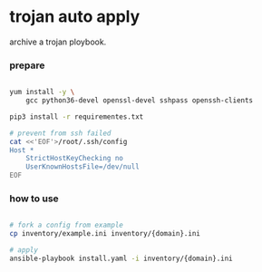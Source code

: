 trojan auto apply
===

archive a trojan ploybook.

### prepare

``` bash

yum install -y \
    gcc python36-devel openssl-devel sshpass openssh-clients

pip3 install -r requirementes.txt

# prevent from ssh failed
cat <<'EOF'>/root/.ssh/config
Host *
    StrictHostKeyChecking no
    UserKnownHostsFile=/dev/null
EOF

```

### how to use

``` bash

# fork a config from example
cp inventory/example.ini inventory/{domain}.ini 

# apply
ansible-playbook install.yaml -i inventory/{domain}.ini

```



